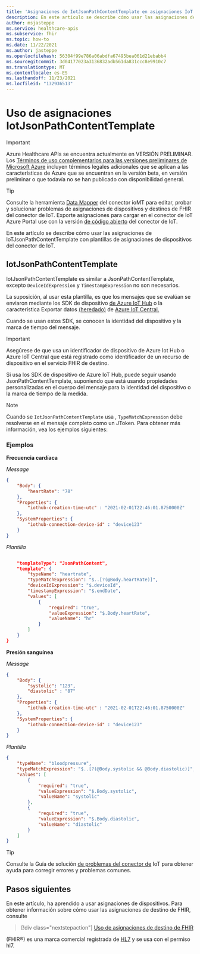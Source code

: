 ```yaml
---
title: 'Asignaciones de IotJsonPathContentTemplate en asignaciones IoT Connector dispositivos: API de Azure Healthcare'
description: En este artículo se describe cómo usar las asignaciones de IotJsonPathContentTemplate con IoT Connector de asignación de dispositivos.
author: msjasteppe
ms.service: healthcare-apis
ms.subservice: fhir
ms.topic: how-to
ms.date: 11/22/2021
ms.author: jasteppe
ms.openlocfilehash: 56304f99e786a06abdfa67495bea061d21ebabb4
ms.sourcegitcommit: 3d04177023a3136832adb561da831ccc8e9910c7
ms.translationtype: MT
ms.contentlocale: es-ES
ms.lasthandoff: 11/23/2021
ms.locfileid: "132936513"
---
```

# <a name="how-to-use-iotjsonpathcontenttemplate-mappings"></a>Uso de asignaciones IotJsonPathContentTemplate

> [!IMPORTANT]
> Azure Healthcare APIs se encuentra actualmente en VERSIÓN PRELIMINAR. Los [Términos de uso complementarios para las versiones preliminares de Microsoft Azure](https://azure.microsoft.com/support/legal/preview-supplemental-terms/) incluyen términos legales adicionales que se aplican a las características de Azure que se encuentran en la versión beta, en versión preliminar o que todavía no se han publicado con disponibilidad general.

> [!TIP]
> Consulte la herramienta [Data Mapper](https://github.com/microsoft/iomt-fhir/tree/master/tools/data-mapper) del conector ioMT para editar, probar y solucionar problemas de asignaciones de dispositivos y destinos de FHIR del conector de IoT. Exporte asignaciones para cargar en el conector de IoT Azure Portal use con la versión [de código abierto](https://github.com/microsoft/iomt-fhir) del conector de IoT.

En este artículo se describe cómo usar las asignaciones de IoTJsonPathContentTemplate con plantillas de asignaciones de dispositivos del conector de IoT.

## <a name="iotjsonpathcontenttemplate"></a>IotJsonPathContentTemplate

IotJsonPathContentTemplate es similar a JsonPathContentTemplate, excepto `DeviceIdExpression` y `TimestampExpression` no son necesarios.

La suposición, al usar esta plantilla, es que los mensajes que se evalúan se enviaron mediante los SDK de dispositivo [de Azure IoT Hub](../../iot-hub/iot-hub-devguide-sdks.md#azure-iot-hub-device-sdks) o la característica Exportar datos [(heredado)](../../iot-central/core/howto-export-data-legacy.md) de [Azure IoT Central.](../../iot-central/core/overview-iot-central.md) 

Cuando se usan estos SDK, se conocen la identidad del dispositivo y la marca de tiempo del mensaje.

>[!IMPORTANT]
>Asegúrese de que usa un identificador de dispositivo de Azure Iot Hub o Azure IoT Central que está registrado como identificador de un recurso de dispositivo en el servicio FHIR de destino.

Si usa los SDK de dispositivo de Azure IoT Hub, puede seguir usando JsonPathContentTemplate, suponiendo que está usando propiedades personalizadas en el cuerpo del mensaje para la identidad del dispositivo o la marca de tiempo de la medida.

> [!NOTE]
> Cuando se `IotJsonPathContentTemplate` usa , `TypeMatchExpression` debe resolverse en el mensaje completo como un JToken. Para obtener más información, vea los ejemplos siguientes:

### <a name="examples"></a>Ejemplos

**Frecuencia cardíaca**

*Message*

```json
{
    "Body": {
        "heartRate": "78"        
    },
    "Properties": {
        "iothub-creation-time-utc" : "2021-02-01T22:46:01.8750000Z"
    },
    "SystemProperties": {
        "iothub-connection-device-id" : "device123"
    }
}
```

*Plantilla*

```json

    "templateType": "JsonPathContent",
    "template": {
        "typeName": "heartrate",
        "typeMatchExpression": "$..[?(@Body.heartRate)]",
        "deviceIdExpression": "$.deviceId",
        "timestampExpression": "$.endDate",
        "values": [
            {
                "required": "true",
                "valueExpression": "$.Body.heartRate",
                "valueName": "hr"
            }
        ]
    }
}
```

**Presión sanguínea**

*Message*

```json
{
    "Body": {
        "systolic": "123",
        "diastolic" : "87"
    },
    "Properties": {
        "iothub-creation-time-utc" : "2021-02-01T22:46:01.8750000Z"
    },
    "SystemProperties": {
        "iothub-connection-device-id" : "device123"
    }
}
```

*Plantilla*

```json
{
    "typeName": "bloodpressure",
    "typeMatchExpression": "$..[?(@Body.systolic && @Body.diastolic)]",
    "values": [
        {
            "required": "true",
            "valueExpression": "$.Body.systolic",
            "valueName": "systolic"
        },
        {
            "required": "true",
            "valueExpression": "$.Body.diastolic",
            "valueName": "diastolic"
        }
    ]
}
```

> [!TIP]
> Consulte la Guía de solución [de problemas del conector de](./iot-troubleshoot-guide.md) IoT para obtener ayuda para corregir errores y problemas comunes.

## <a name="next-steps"></a>Pasos siguientes

En este artículo, ha aprendido a usar asignaciones de dispositivos. Para obtener información sobre cómo usar las asignaciones de destino de FHIR, consulte

>[!div class="nextstepaction"]
>[Uso de asignaciones de destino de FHIR](how-to-use-fhir-mappings.md)

(FHIR&#174;) es una marca comercial registrada de [HL7](https://hl7.org/fhir/) y se usa con el permiso hl7.
